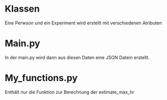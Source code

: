 # Klassen
Eine Perwson und ein Experiment wird erstellt mit verschiedenen Atributen

# Main.py
In der main.py wird dann aus diesen Daten eine JSON Datein erstellt.

# My_functions.py
Enthält nur die Funktion zur Berechnung der estimate_max_hr
